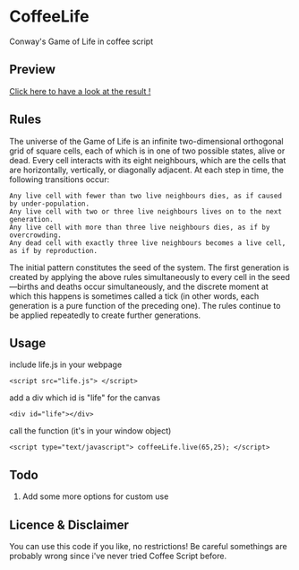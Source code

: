 CoffeeLife
==========

Conway's Game of Life in coffee script

Preview
--------

[Click here to have a look at the result !](http://cedias.github.com/CoffeeLife)

Rules
------
The universe of the Game of Life is an infinite two-dimensional orthogonal grid of square cells, each of which is in one of two possible states, alive or dead. Every cell interacts with its eight neighbours, which are the cells that are horizontally, vertically, or diagonally adjacent. At each step in time, the following transitions occur:

	Any live cell with fewer than two live neighbours dies, as if caused by under-population.
	Any live cell with two or three live neighbours lives on to the next generation.
	Any live cell with more than three live neighbours dies, as if by overcrowding.
	Any dead cell with exactly three live neighbours becomes a live cell, as if by reproduction.

The initial pattern constitutes the seed of the system. The first generation is created by applying the above rules simultaneously to every cell in the seed—births and deaths occur simultaneously, and the discrete moment at which this happens is sometimes called a tick (in other words, each generation is a pure function of the preceding one). The rules continue to be applied repeatedly to create further generations.

Usage
-----
include life.js in your webpage

	<script src="life.js"> </script>

add a div which id is "life" for the canvas

	<div id="life"></div>

call the function (it's in your window object)

	<script type="text/javascript"> coffeeLife.live(65,25); </script>

Todo
----

1. Add some more options for custom use

Licence & Disclaimer
------------------
You can use this code if you like, no restrictions!
Be careful somethings are probably wrong since i've never tried Coffee Script before.



